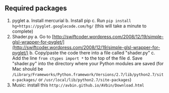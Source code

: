 Required packages
-----------------
1. pyglet
  a. Install mercurial
  b. Install pip
  c. Run ```pip install hg+https://pyglet.googlecode.com/hg/``` (this will take a minute to complete)
2. Shader.py
  a. Go to [http://swiftcoder.wordpress.com/2008/12/19/simple-glsl-wrapper-for-pyglet/](http://swiftcoder.wordpress.com/2008/12/19/simple-glsl-wrapper-for-pyglet/)
  b. Copy/paste the code there into a file called "shader.py"
  c. Add the line ```from ctypes import *``` to the top of the file
  d. Save "shader.py" into the directory where your Python modules are saved (for Mac should be ```/Library/Frameworks/Python.framework/Versions/2.7/lib/python2.7/site-packages/``` or ```/usr/local/lib/python2.7/site-packages```)
3. Music: install this ```http://avbin.github.io/AVbin/Download.html```
